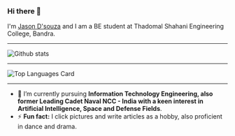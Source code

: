 ### Hi there 👋

I'm [Jason D'souza](https://www.linkedin.com/in/jason-d-b8029020b/) and I am a BE student at Thadomal Shahani Engineering College, Bandra.
<br><hr>
![Github stats](https://github-readme-stats.vercel.app/api?username=JasonDsouzaofficial&theme=gruvbox_light&show_icons=true&count_private=true)<hr>
![Top Languages Card](https://github-readme-stats.vercel.app/api/top-langs/?username=JasonDsouzaofficial&theme=gruvbox_light&layout=compact)<hr>
- 🌱 I’m currently pursuing **Information Technology Engineering, also former Leading Cadet Naval NCC - India with a keen interest in Artificial Intelligence, Space and Defense Fields**.
- ⚡ **Fun fact:** I click pictures and write articles as a hobby, also proficient in dance and drama.
<!--
- 🔭 I’m currently working on ...
- 👯 I’m looking to collaborate on ...
- 🤔 I’m looking for help with ...
- 💬 Ask me about ...
- 📫 How to reach me: ...
- 😄 Pronouns: ...
-->
